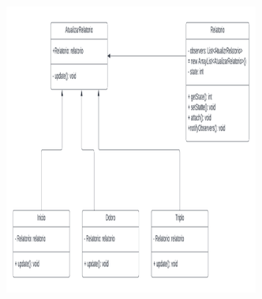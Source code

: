 <h1 align="center"><img src = "https://github.com/Kaua-Reno/bertoti/blob/main/ENG3/Observer/pattern/Diagrama.png" width="100%" height="580px"></h1>
